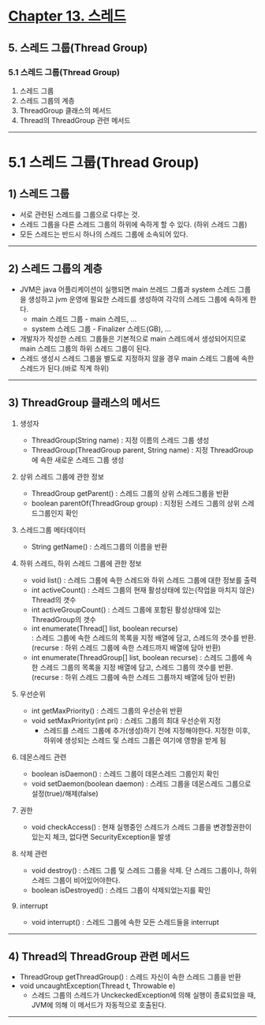 # <a href = "../README.md" target="_blank">Chapter 13. 스레드</a>
## 5. 스레드 그룹(Thread Group)
### 5.1 스레드 그룹(Thread Group)
1) 스레드 그룹
2) 스레드 그룹의 계층
3) ThreadGroup 클래스의 메서드
4) Thread의 ThreadGroup 관련 메서드

---

# 5.1 스레드 그룹(Thread Group)

## 1) 스레드 그룹
- 서로 관련된 스레드를 그룹으로 다루는 것.
- 스레드 그룹을 다른 스레드 그룹의 하위에 속하게 할 수 있다. (하위 스레드 그룹)
- 모든 스레드는 반드시 하나의 스레드 그룹에 소속되어 있다.
---

## 2) 스레드 그룹의 계층

- JVM은 java 어플리케이션이 실행되면 main 쓰레드 그룹과 system 스레드 그룹을 생성하고 jvm 운영에 필요한 스레드를 생성하여 각각의 스레드 그룹에 속하게 한다.
    - main 스레드 그룹 - main 스레드, ...
    - system 스레드 그룹 - Finalizer 스레드(GB), ...
- 개발자가 작성한 스레드 그룹들은 기본적으로 main 스레드에서 생성되어지므로 main 스레드 그룹의 하위 스레드 그룹이 된다.
- 스레드 생성시 스레드 그룹을 별도로 지정하지 않을 경우 main 스레드 그룹에 속한 스레드가 된다.(바로 직계 하위)

---

## 3) ThreadGroup 클래스의 메서드

1. 생성자
   - ThreadGroup(String name) : 지정 이름의 스레드 그룹 생성
   - ThreadGroup(ThreadGroup parent, String name) : 지정 ThreadGroup에 속한 새로운 스레드 그룹 생성

2. 상위 스레드 그룹에 관한 정보
   - ThreadGroup getParent() : 스레드 그룹의 상위 스레드그룹을 반환
   - boolean parentOf(ThreadGroup group) : 지정된 스레드 그룹의 상위 스레드그룹인지 확인

3. 스레드그룹 메타데이터
    - String getName() : 스레드그룹의 이름을 반환

4. 하위 스레드, 하위 스레드 그룹에 관한 정보
   - void list() : 스레드 그룹에 속한 스레드와 하위 스레드 그룹에 대한 정보를 출력
   - int activeCount() : 스레드 그룹의 현재 활성상태에 있는(작업을 마치지 않은) Thread의 갯수
   - int activeGroupCount() : 스레드 그룹에 포함된 활성상태에 있는 ThreadGroup의 갯수
   - int enumerate(Thread[] list, boolean recurse)  
     : 스레드 그룹에 속한 스레드의 목록을 지정 배열에 담고, 스레드의 갯수를 반환. (recurse : 하위 스레드 그룹에 속한 스레드까지 배열에 담아 반환)
   - int enumerate(ThreadGroup[] list, boolean recurse)
     : 스레드 그룹에 속한 스레드 그룹의 목록을 지정 배열에 담고, 스레드 그룹의 갯수를 반환. (recurse : 하위 스레드 그룹에 속한 스레드 그룹까지 배열에 담아 반환)

5. 우선순위
   - int getMaxPriority() : 스레드 그룹의 우선순위 반환
   - void setMaxPriority(int pri) : 스레드 그룹의 최대 우선순위 지정
     - 스레드를 스레드 그룹에 추가(생성)하기 전에 지정해야한다. 지정한 이후, 하위에 생성되는 스레드 및 스레드 그룹은 여기에 영향을 받게 됨 

6. 데몬스레드 관련
   - boolean isDaemon() : 스레드 그룹이 데몬스레드 그룹인지 확인
   - void setDaemon(boolean daemon) : 스레드 그룹을 데몬스레드 그룹으로 설정(true)/해제(false)

7. 권한
   - void checkAccess() : 현재 실행중인 스레드가 스레드 그룹을 변경할권한이 있는지 체크, 없다면 SecurityException을 발생

8. 삭제 관련
   - void destroy() : 스레드 그룹 및 스레드 그룹을 삭제. 단 스레드 그룹이나, 하위 스레드 그룹이 비어있어야한다.
   - boolean isDestroyed() : 스레드 그룹이 삭제되었는지를 확인

9. interrupt
   - void interrupt() : 스레드 그룹에 속한 모든 스레드들을 interrupt

---

## 4) Thread의 ThreadGroup 관련 메서드
- ThreadGroup getThreadGroup() : 스레드 자신이 속한 스레드 그룹을 반환
- void uncaughtException(Thread t, Throwable e)
  - 스레드 그룹의 스레드가 UnckeckedException에 의해 실행이 종료되었을 때, JVM에 의해 이 메서드가 자동적으로 호출된다.

---
